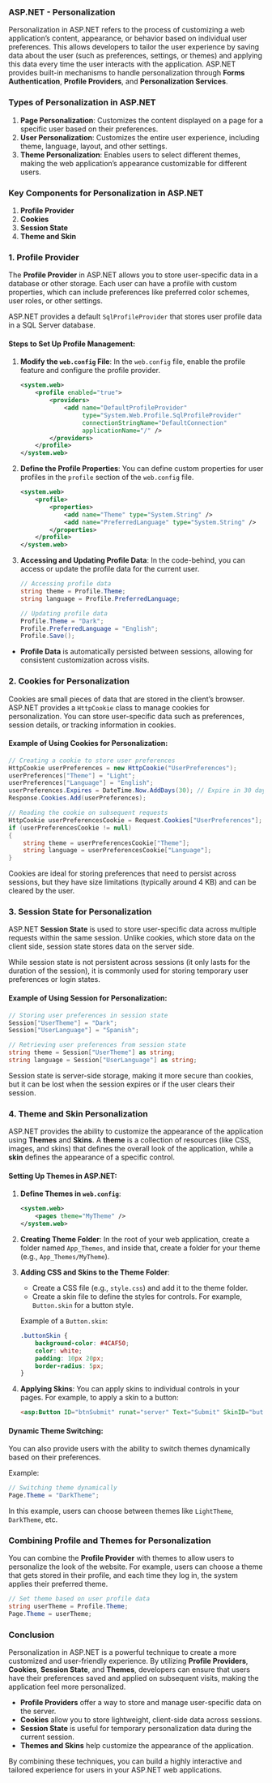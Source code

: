 ### ASP.NET - Personalization

Personalization in ASP.NET refers to the process of customizing a web application’s content, appearance, or behavior based on individual user preferences. This allows developers to tailor the user experience by saving data about the user (such as preferences, settings, or themes) and applying this data every time the user interacts with the application. ASP.NET provides built-in mechanisms to handle personalization through **Forms Authentication**, **Profile Providers**, and **Personalization Services**.

### Types of Personalization in ASP.NET

1. **Page Personalization**: Customizes the content displayed on a page for a specific user based on their preferences.
2. **User Personalization**: Customizes the entire user experience, including theme, language, layout, and other settings.
3. **Theme Personalization**: Enables users to select different themes, making the web application’s appearance customizable for different users.

### Key Components for Personalization in ASP.NET

1. **Profile Provider**
2. **Cookies**
3. **Session State**
4. **Theme and Skin**

### 1. **Profile Provider**

The **Profile Provider** in ASP.NET allows you to store user-specific data in a database or other storage. Each user can have a profile with custom properties, which can include preferences like preferred color schemes, user roles, or other settings.

ASP.NET provides a default `SqlProfileProvider` that stores user profile data in a SQL Server database.

#### Steps to Set Up Profile Management:
1. **Modify the `web.config` File**:
   In the `web.config` file, enable the profile feature and configure the profile provider.
   ```xml
   <system.web>
       <profile enabled="true">
           <providers>
               <add name="DefaultProfileProvider" 
                    type="System.Web.Profile.SqlProfileProvider" 
                    connectionStringName="DefaultConnection" 
                    applicationName="/" />
           </providers>
       </profile>
   </system.web>
   ```

2. **Define the Profile Properties**:
   You can define custom properties for user profiles in the `profile` section of the `web.config` file.
   ```xml
   <system.web>
       <profile>
           <properties>
               <add name="Theme" type="System.String" />
               <add name="PreferredLanguage" type="System.String" />
           </properties>
       </profile>
   </system.web>
   ```

3. **Accessing and Updating Profile Data**:
   In the code-behind, you can access or update the profile data for the current user.
   ```csharp
   // Accessing profile data
   string theme = Profile.Theme;
   string language = Profile.PreferredLanguage;

   // Updating profile data
   Profile.Theme = "Dark";
   Profile.PreferredLanguage = "English";
   Profile.Save();
   ```

- **Profile Data** is automatically persisted between sessions, allowing for consistent customization across visits.

### 2. **Cookies for Personalization**

Cookies are small pieces of data that are stored in the client’s browser. ASP.NET provides a `HttpCookie` class to manage cookies for personalization. You can store user-specific data such as preferences, session details, or tracking information in cookies.

#### Example of Using Cookies for Personalization:
```csharp
// Creating a cookie to store user preferences
HttpCookie userPreferences = new HttpCookie("UserPreferences");
userPreferences["Theme"] = "Light";
userPreferences["Language"] = "English";
userPreferences.Expires = DateTime.Now.AddDays(30); // Expire in 30 days
Response.Cookies.Add(userPreferences);

// Reading the cookie on subsequent requests
HttpCookie userPreferencesCookie = Request.Cookies["UserPreferences"];
if (userPreferencesCookie != null)
{
    string theme = userPreferencesCookie["Theme"];
    string language = userPreferencesCookie["Language"];
}
```

Cookies are ideal for storing preferences that need to persist across sessions, but they have size limitations (typically around 4 KB) and can be cleared by the user.

### 3. **Session State for Personalization**

ASP.NET **Session State** is used to store user-specific data across multiple requests within the same session. Unlike cookies, which store data on the client side, session state stores data on the server side.

While session state is not persistent across sessions (it only lasts for the duration of the session), it is commonly used for storing temporary user preferences or login states.

#### Example of Using Session for Personalization:
```csharp
// Storing user preferences in session state
Session["UserTheme"] = "Dark";
Session["UserLanguage"] = "Spanish";

// Retrieving user preferences from session state
string theme = Session["UserTheme"] as string;
string language = Session["UserLanguage"] as string;
```

Session state is server-side storage, making it more secure than cookies, but it can be lost when the session expires or if the user clears their session.

### 4. **Theme and Skin Personalization**

ASP.NET provides the ability to customize the appearance of the application using **Themes** and **Skins**. A **theme** is a collection of resources (like CSS, images, and skins) that defines the overall look of the application, while a **skin** defines the appearance of a specific control.

#### Setting Up Themes in ASP.NET:
1. **Define Themes in `web.config`**:
   ```xml
   <system.web>
       <pages theme="MyTheme" />
   </system.web>
   ```

2. **Creating Theme Folder**:
   In the root of your web application, create a folder named `App_Themes`, and inside that, create a folder for your theme (e.g., `App_Themes/MyTheme`).

3. **Adding CSS and Skins to the Theme Folder**:
   - Create a CSS file (e.g., `style.css`) and add it to the theme folder.
   - Create a skin file to define the styles for controls. For example, `Button.skin` for a button style.

   Example of a `Button.skin`:
   ```css
   .buttonSkin {
       background-color: #4CAF50;
       color: white;
       padding: 10px 20px;
       border-radius: 5px;
   }
   ```

4. **Applying Skins**:
   You can apply skins to individual controls in your pages. For example, to apply a skin to a button:
   ```html
   <asp:Button ID="btnSubmit" runat="server" Text="Submit" SkinID="buttonSkin" />
   ```

#### Dynamic Theme Switching:
You can also provide users with the ability to switch themes dynamically based on their preferences.

Example:
```csharp
// Switching theme dynamically
Page.Theme = "DarkTheme";
```

In this example, users can choose between themes like `LightTheme`, `DarkTheme`, etc.

### Combining Profile and Themes for Personalization
You can combine the **Profile Provider** with themes to allow users to personalize the look of the website. For example, users can choose a theme that gets stored in their profile, and each time they log in, the system applies their preferred theme.

```csharp
// Set theme based on user profile data
string userTheme = Profile.Theme;
Page.Theme = userTheme;
```

### Conclusion

Personalization in ASP.NET is a powerful technique to create a more customized and user-friendly experience. By utilizing **Profile Providers**, **Cookies**, **Session State**, and **Themes**, developers can ensure that users have their preferences saved and applied on subsequent visits, making the application feel more personalized.

- **Profile Providers** offer a way to store and manage user-specific data on the server.
- **Cookies** allow you to store lightweight, client-side data across sessions.
- **Session State** is useful for temporary personalization data during the current session.
- **Themes and Skins** help customize the appearance of the application.

By combining these techniques, you can build a highly interactive and tailored experience for users in your ASP.NET web applications.
